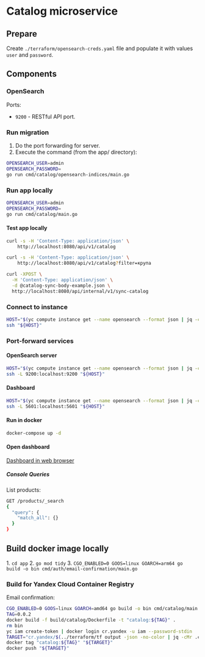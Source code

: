 # Catalog microservice

## Prepare

Create `./terraform/opensearch-creds.yaml` file and populate it with values `user` and `password`.

## Components

### OpenSearch

Ports:
- `9200` - RESTful API port.

### Run migration

1. Do the port forwarding for server.
2. Execute the command (from the app/ directory):

```sh
OPENSEARCH_USER=admin
OPENSEARCH_PASSWORD=
go run cmd/catalog/opensearch-indices/main.go
```

### Run app locally

```sh
OPENSEARCH_USER=admin
OPENSEARCH_PASSWORD=
go run cmd/catalog/main.go
```

#### Test app locally

```sh
curl -s -H 'Content-Type: application/json' \
    http://localhost:8080/api/v1/catalog
```

```sh
curl -s -H 'Content-Type: application/json' \
    http://localhost:8080/api/v1/catalog?filter=крупа
```

```sh
сurl -XPOST \
  -H 'Content-Type: application/json' \
  -d @catalog-sync-body-example.json \
  http://localhost:8080/api/internal/v1/sync-catalog
```

### Connect to instance

```sh
HOST="$(yc compute instance get --name opensearch --format json | jq -cMr '.network_interfaces[0].primary_v4_address.one_to_one_nat.address')"
ssh "${HOST}"
```

### Port-forward services

#### OpenSearch server

```sh
HOST="$(yc compute instance get --name opensearch --format json | jq -cMr '.network_interfaces[0].primary_v4_address.one_to_one_nat.address')"
ssh -L 9200:localhost:9200 "${HOST}"
```

#### Dashboard

```sh
HOST="$(yc compute instance get --name opensearch --format json | jq -cMr '.network_interfaces[0].primary_v4_address.one_to_one_nat.address')"
ssh -L 5601:localhost:5601 "${HOST}"
```

#### Run in docker

```sh
docker-compose up -d
```

#### Open dashboard

[Dashboard in web browser](http://localhost:5601)

##### Console Queries

List products:

```sh
GET /products/_search
{
  "query": {
    "match_all": {}
  }
}
```

## Build docker image locally

1\. `cd app`
2\. `go mod tidy`
3\. `CGO_ENABLED=0 GOOS=linux GOARCH=arm64 go build -o bin cmd/auth/email-confirmation/main.go`

### Build for Yandex Cloud Container Registry

Email confirmation:

```sh
CGO_ENABLED=0 GOOS=linux GOARCH=amd64 go build -o bin cmd/catalog/main.go
TAG=0.0.2
docker build -f build/catalog/Dockerfile -t "catalog:${TAG}" .
rm bin
yc iam create-token | docker login cr.yandex -u iam --password-stdin
TARGET="cr.yandex/$(../terraform/tf output -json -no-color | jq -cMr .container_registry.value.repository.catalog.name):${TAG}"
docker tag "catalog:${TAG}" "${TARGET}"
docker push "${TARGET}"
```
